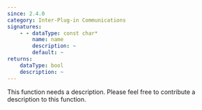 ```yaml
---
since: 2.4.0
category: Inter-Plug-in Communications
signatures:
    - - dataType: const char*
        name: name
        description: ~
        default: ~
returns:
    dataType: bool
    description: ~
---
```


This function needs a description. Please feel free to contribute a description to this function.
